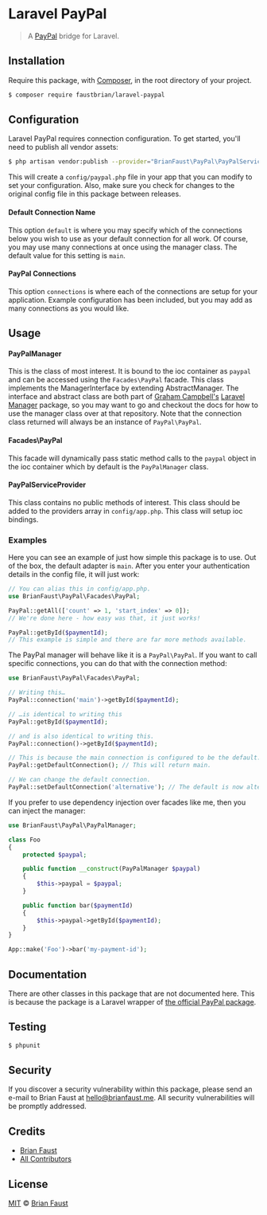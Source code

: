 # Laravel PayPal

> A [PayPal](https://paypal.com) bridge for Laravel.

## Installation

Require this package, with [Composer](https://getcomposer.org/), in the root directory of your project.

```bash
$ composer require faustbrian/laravel-paypal
```

## Configuration

Laravel PayPal requires connection configuration. To get started, you'll need to publish all vendor assets:

```bash
$ php artisan vendor:publish --provider="BrianFaust\PayPal\PayPalServiceProvider"
```

This will create a `config/paypal.php` file in your app that you can modify to set your configuration. Also, make sure you check for changes to the original config file in this package between releases.

#### Default Connection Name

This option `default` is where you may specify which of the connections below you wish to use as your default connection for all work. Of course, you may use many connections at once using the manager class. The default value for this setting is `main`.

#### PayPal Connections

This option `connections` is where each of the connections are setup for your application. Example configuration has been included, but you may add as many connections as you would like.

## Usage

#### PayPalManager

This is the class of most interest. It is bound to the ioc container as `paypal` and can be accessed using the `Facades\PayPal` facade. This class implements the ManagerInterface by extending AbstractManager. The interface and abstract class are both part of [Graham Campbell's](https://github.com/GrahamCampbell) [Laravel Manager](https://github.com/GrahamCampbell/Laravel-Manager) package, so you may want to go and checkout the docs for how to use the manager class over at that repository. Note that the connection class returned will always be an instance of `PayPal\PayPal`.

#### Facades\PayPal

This facade will dynamically pass static method calls to the `paypal` object in the ioc container which by default is the `PayPalManager` class.

#### PayPalServiceProvider

This class contains no public methods of interest. This class should be added to the providers array in `config/app.php`. This class will setup ioc bindings.

### Examples

Here you can see an example of just how simple this package is to use. Out of the box, the default adapter is `main`. After you enter your authentication details in the config file, it will just work:

```php
// You can alias this in config/app.php.
use BrianFaust\PayPal\Facades\PayPal;

PayPal::getAll(['count' => 1, 'start_index' => 0]);
// We're done here - how easy was that, it just works!

PayPal::getById($paymentId);
// This example is simple and there are far more methods available.
```

The PayPal manager will behave like it is a `PayPal\PayPal`. If you want to call specific connections, you can do that with the connection method:

```php
use BrianFaust\PayPal\Facades\PayPal;

// Writing this…
PayPal::connection('main')->getById($paymentId);

// …is identical to writing this
PayPal::getById($paymentId);

// and is also identical to writing this.
PayPal::connection()->getById($paymentId);

// This is because the main connection is configured to be the default.
PayPal::getDefaultConnection(); // This will return main.

// We can change the default connection.
PayPal::setDefaultConnection('alternative'); // The default is now alternative.
```

If you prefer to use dependency injection over facades like me, then you can inject the manager:

```php
use BrianFaust\PayPal\PayPalManager;

class Foo
{
    protected $paypal;

    public function __construct(PayPalManager $paypal)
    {
        $this->paypal = $paypal;
    }

    public function bar($paymentId)
    {
        $this->paypal->getById($paymentId);
    }
}

App::make('Foo')->bar('my-payment-id');
```

## Documentation

There are other classes in this package that are not documented here. This is because the package is a Laravel wrapper of [the official PayPal package](https://github.com/paypal/PayPal-PHP-SDK).

## Testing

``` bash
$ phpunit
```

## Security

If you discover a security vulnerability within this package, please send an e-mail to Brian Faust at hello@brianfaust.me. All security vulnerabilities will be promptly addressed.

## Credits

- [Brian Faust](https://github.com/faustbrian)
- [All Contributors](../../contributors)

## License

[MIT](LICENSE) © [Brian Faust](https://brianfaust.me)
